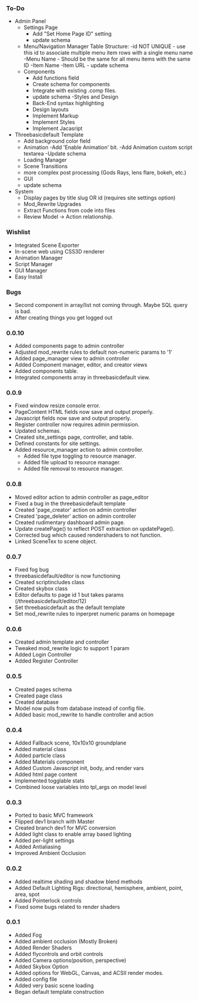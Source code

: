 ### To-Do ###
- Admin Panel
	- Settings Page
		- Add "Set Home Page ID" setting
		- update schema
	- Menu/Navigation Manager
		Table Structure:
			-id NOT UNIQUE - use this id to associate multiple menu item rows with a single menu name
			-Menu Name - Should be the same for all menu items with the same ID
			-Item Name
			-Item URL
			- update schema
	- Components
		- Add functions field
		- Create schema for components
		- Integrate with existing .comp files.
		- update schema
	-Styles and Design
		- Back-End syntax highlighting
		- Design layouts
		- Implement Markup
		- Implement Styles
		- Implement Jacasript
- Threebasicdefault Template
	- Add background color field
	- Animation
		-Add 'Enable Animation' bit.
		-Add Animation custom script textarea
		-Update schema
	- Loading Manager
	- Scene Transitions
	- more complex post processing (Gods Rays, lens flare, bokeh, etc.)
	- GUI
	- update schema
- System
	- Display pages by title slug OR id (requires site settings option)
	- Mod_Rewrite Upgrades
	- Extract Functions from code into files
	- Review Model -> Action relationship.

### Wishlist ####
- Integrated Scene Exporter
- In-scene web using CSS3D renderer
- Animation Manager
- Script Manager
- GUI Manager
- Easy Install

### Bugs ###
- Second component in array/list not coming through. Maybe SQL query is bad.
- After creating things you get logged out

### 0.0.10 ###
- Added components page to admin controller
- Adjusted mod_rewrite rules to default non-numeric params to '1'
- Added page_manager view to admin controller
- Added Component manager, editor, and creator views
- Added components table.
- Integrated components array in threebasicdefault view.

### 0.0.9 ###
- Fixed window resize console error.
- PageContent HTML fields now save and output properly.
- Javascript fields now save and output properly.
- Register controller now requires admin permission.
- Updated schemas.
- Created site_settings page, controller, and table.
- Defined constants for site settings.
- Added resource_manager action to admin controller.
	- Added file type toggling to resource manager.
	- Added file upload to resource manager.
	- Added file removal to resource manager.

### 0.0.8 ###
- Moved editor action to admin controller as page_editor
- Fixed a bug in the threebasicdefault template
- Created 'page_creator' action on admin controller
- Created 'page_deleter' action on admin controller
- Created rudimentary dashboard admin page.
- Update createPage() to reflect POST extraction on updatePage().
- Corrected bug which caused rendershaders to not function.
- Linked SceneTex to scene object.

### 0.0.7 ###
- Fixed fog bug
- threebasicdefault/editor is now functioning
- Created scriptincludes class
- Created skybox class
- Editor defaults to page id 1 but takes params (/threebasicdefault/editor/12)
- Set threebasicdefault as the default template
- Set mod_rewrite rules to inperpret numeric params on homepage

### 0.0.6 ###
- Created admin template and controller
- Tweaked mod_rewrite logic to support 1 param
- Added Login Controller
- Added Register Controller

### 0.0.5 ###
- Created pages schema
- Created page class
- Created database 
- Model now pulls from database instead of config file.
- Added basic mod_rewrite to handle controller and action

### 0.0.4 ###
- Added Fallback scene, 10x10x10 groundplane
- Added material class
- Added particle class
- Added Materials component
- Added Custom Javascript init, body, and render vars
- Added html page content
- Implemented togglable stats
- Combined loose variables into tpl_args on model level

### 0.0.3 ###
- Ported to basic MVC framework
- Flipped dev1 branch with Master
- Created branch dev1 for MVC conversion
- Added light class to enable array based lighting
- Added per-light settings
- Added Antialiasing
- Improved Ambient Occlusion

### 0.0.2 ###
- Added realtime shading and shadow blend methods
- Added Default Lighting Rigs: directional, hemisphere, ambient, point, area, spot
- Added Pointerlock controls
- Fixed some bugs related to render shaders

### 0.0.1 ###
- Added Fog
- Added ambient occlusion (Mostly Broken)
- Added Render Shaders
- Added flycontrols and orbit controls
- Added Camera options(position, perspective)
- Added Skybox Option
- Added options for WebGL, Canvas, and ACSII render modes.
- Added config file
- Added very basic scene loading
- Began default template construction